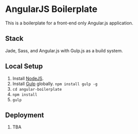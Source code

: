 AngularJS Boilerplate
=====================

This is a boilerplate for a front-end only Angular.js application.

Stack
-----

Jade, Sass, and Angular.js with Gulp.js as a build system.

Local Setup
-----------

1. Install [NodeJS](http://nodejs.org/).
2. Install [Gulp](http://gulpjs.com/) globally. `npm install gulp -g`
3. `cd angular-boilerplate`
4. `npm install`
5. `gulp`

Deployment
----------

1. TBA